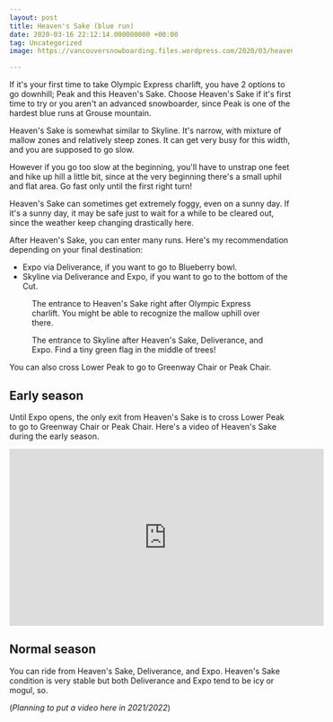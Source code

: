 ```yaml
---
layout: post
title: Heaven's Sake (blue run)
date: 2020-03-16 22:12:14.000000000 +00:00
tag: Uncategorized
image: https://vancouversnowboarding.files.wordpress.com/2020/03/heavens.png

---
```

If it's your first time to take Olympic Express charlift, you have 2 options to go downhill; Peak and this Heaven's Sake. Choose Heaven's Sake if it's first time to try or you aren't an advanced snowboarder, since Peak is one of the hardest blue runs at Grouse mountain.

Heaven's Sake is somewhat similar to Skyline. It's narrow, with mixture of mallow zones and relatively steep zones. It can get very busy for this width, and you are supposed to go slow. 

However if you go too slow at the beginning, you'll have to unstrap one feet and hike up hill a little bit, since at the very beginning there's a small uphil and flat area. Go fast only until the first right turn!

Heaven's Sake can sometimes get extremely foggy, even on a sunny day. If it's a sunny day, it may be safe just to wait for a while to be cleared out, since the weather keep changing drastically here.

After Heaven's Sake, you can enter many runs. Here's my recommendation depending on your final destination:

* Expo via Deliverance, if you want to go to Blueberry bowl.
* Skyline via Deliverance and Expo, if you want to go to the bottom of the Cut.

<!-- wp:image -->
<figure class="wp-block-image"><img src="https://lh3.googleusercontent.com/QG6wH2GNDz7cDydQTR1T4Hy-AJU4gjXwnuldNitESt2lFbhOcEn9G4L42pNWEox_Oimcl-z9TuBVXbVnpBFcHv2W3FnOBRI4yXl2K5iH6iWyNb9gdbCa3t_C76SbAFMyVDkipnjl22AxJT5Ml64GXLlKJqUbXfkCFwTlOeBVqx96p0Gk_XE2BuMVoPxUA7lwfwHrqN4ERCKJ2VYuq5gtIu6SjXzzVjNzFI7as-Phf2tBPCe3hYuEftT3O0YH-tpHkZWgy-bA_xMD3IDcDHCGQ5Fm0V298vXuSfUExXjzfKwubKauvgtwFDikwl4Vol-C16G63IP8H5N6Dn_6fiAb9K2kUp18vl5kuU2WOQLcr0hb7xh6-RdiF9zWfTemaPLRbsGbdjf1ITZdILDJBzjMGpTUhAweX9kqOOAwire9f75OLQW57ubB9f7_hRVnzh5HRKC2AlaA_HKnvVsE7yZDTvthB19yRl_NR1H2IaJqYr6FopllmrBf6ceFY5nfjg0cCyIwoJdL4gSugJwM8vZ0Wzay7_TO2p8MkZu0_Tj__frnZKRaktt_NVKsoNwD0YgAEn_PgqrvC3fgRqhZkY9Urweh1QXoESeGshcfAqIAldqn7ynMoUUt-upLBeCnU9inSZu4lZ14Le4YUdaSTHunTTK-0w091mQYBCrODNzLTpcZyn6JJ1CDfnz4zDs9t7B9zMvYI882L23NfCaD_9ukg6QgkIi8vijHNs0W6sbQajuOWi_Wks-zw3Y=w1824-h1368-no" alt="" /><figcaption>The entrance to Heaven's Sake right after Olympic Express charlift. You might be able to recognize the mallow uphill over there.</figcaption></figure>
<!-- /wp:image -->

<!-- wp:image -->
<figure class="wp-block-image"><img src="https://lh3.googleusercontent.com/GJgdznOVvwrtNbuzb6c5jR-fkOYjwLHSX2hmpa0CCEMMy-fvTZlX1wbJjN7k3BrOa0RhISP-elBdMb7dmvD-XqzvPNt12gMwT6FKvTONNPes_MtCfwul7FVnmkluF4KshW9JtOaqbKj3uK3n-EkF9s2AcZhIBzm8fONy80ld2_a81yrgQoIKO30ZF1XZrefIm7I5RPIejnm9RnMSQRHWhRgV2deYqcBHVU-TSfOplVtdCcmpwWJbH1GevjFIWea2jPOBUFpD6VKWM2mDTICEuxyT5vgFadC3GtTw0MywrjwuCv_Ry9RZ5-x5nMDLxA37wwnU8RQ0TO7wLkdENPzbH3j6t2I-enNdtybZtpAGx08c7wQCZ46oVP1ofGDGbdVJu11-PMTsK0n9EnZbni_4RXVVkFwUiTFFTBWDDRxIqfIYKT6Gq1eYZZ1AqHqds-hTK6cNvOSJ2GDIBD7D3SKa_3U5qW2yZjRCiuJrV05PqqDAWB8SN2Qki3MOPAPGeE7fRx3rQQKvbvUQIFI_iZAvdZquCrz2XT_5F9aL3VS8j9uMVlMWODBekJRR2a1dcuZBNhTlSf8UMaCbFkJqsmdE6PhCI33tBuUBUJm8ATWkae0oK1oCk5GHEvECIIMG0neRUpLQcOBz0XDpIyfdUVLF3HYXgaj5biWvhQkQvSyLeJJAY7fzFvd9nf59Nn3IGcb2l9S1iZnSr0gdoNkHiGAI_nEcNjg7c3dXxam8thbZQ-M-8lcaFXX9lJw=w1824-h1368-no" alt="" /><figcaption>The entrance to Skyline after Heaven's Sake, Deliverance, and Expo. Find a tiny green flag in the middle of trees!</figcaption></figure>
<!-- /wp:image -->

You can also cross Lower Peak to go to Greenway Chair or Peak Chair.

## Early season

Until Expo opens, the only exit from Heaven's Sake is to cross Lower Peak to go to Greenway Chair or Peak Chair. Here's a video of Heaven's Sake during the early season.

<iframe width="560" height="315" src="https://www.youtube.com/embed/F9JxUVB8gS0" title="YouTube video player" frameborder="0" allow="accelerometer; autoplay; clipboard-write; encrypted-media; gyroscope; picture-in-picture" allowfullscreen></iframe>

## Normal season

You can ride from Heaven's Sake, Deliverance, and Expo. Heaven's Sake condition is very stable but both Deliverance and Expo tend to be icy or mogul, so.

(*Planning to put a video here in 2021/2022*)
